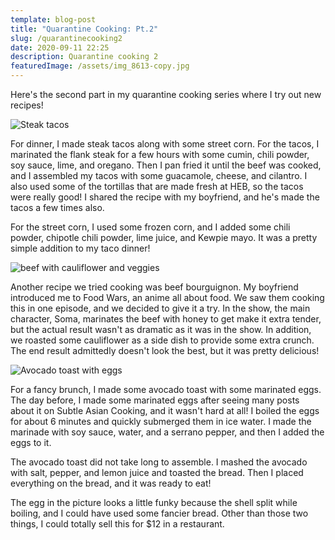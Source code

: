```yaml
---
template: blog-post
title: "Quarantine Cooking: Pt.2"
slug: /quarantinecooking2
date: 2020-09-11 22:25
description: Quarantine cooking 2
featuredImage: /assets/img_8613-copy.jpg
---
```

Here's the second part in my quarantine cooking series where I try out new recipes!

![Steak tacos](/assets/img_8553.jpg "Steak tacos")

For dinner, I made steak tacos along with some street corn. For the tacos, I marinated the flank steak for a few hours with some cumin, chili powder, soy sauce, lime, and oregano. Then I pan fried it until the beef was cooked, and I assembled my tacos with some guacamole, cheese, and cilantro. I also used some of the tortillas that are made fresh at HEB, so the tacos were really good! I shared the recipe with my boyfriend, and he's made the tacos a few times also.

For the street corn, I used some frozen corn, and I added some chili powder, chipotle chili powder, lime juice, and Kewpie mayo. It was a pretty simple addition to my taco dinner!

![beef with cauliflower and veggies](/assets/img_8605.jpg "Beef bourguignon")

Another recipe we tried cooking was beef bourguignon. My boyfriend introduced me to Food Wars, an anime all about food. We saw them cooking this in one episode, and we decided to give it a try. In the show, the main character, Soma, marinates the beef with honey to get make it extra tender, but the actual result wasn't as dramatic as it was in the show. In addition, we roasted some cauliflower as a side dish to provide some extra crunch. The end result admittedly doesn't look the best, but it was pretty delicious!

![Avocado toast with eggs](/assets/img_8613.jpg "Avocado toast")

For a fancy brunch, I made some avocado toast with some marinated eggs. The day before, I made some marinated eggs after seeing many posts about it on Subtle Asian Cooking, and it wasn't hard at all! I boiled the eggs for about 6 minutes and quickly submerged them in ice water. I made the marinade with soy sauce, water, and a serrano pepper, and then I added the eggs to it. 

The avocado toast did not take long to assemble. I mashed the avocado with salt, pepper, and lemon juice and toasted the bread. Then I placed everything on the bread, and it was ready to eat! 

The egg in the picture looks a little funky because the shell split while boiling, and I could have used some fancier bread. Other than those two things, I could totally sell this for $12 in a restaurant.